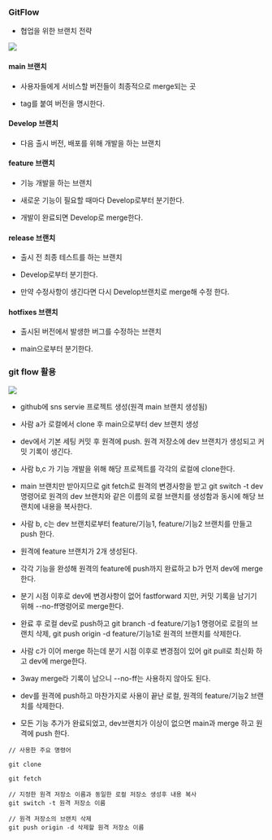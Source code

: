 ### GitFlow

* 협업을 위한 브랜치 전략

<img src="https://github.com/pansakr/TIL/assets/118809108/ea69ec5c-b2f2-4db9-a23c-db6ad1e38f07">

#### main 브랜치

* 사용자들에게 서비스할 버전들이 최종적으로 merge되는 곳

* tag를 붙여 버전을 명시한다.


#### Develop 브랜치

* 다음 출시 버전, 배포를 위해 개발을 하는 브랜치


#### feature 브랜치

* 기능 개발을 하는 브랜치

* 새로운 기능이 필요할 때마다 Develop로부터 분기한다.

* 개발이 완료되면 Develop로 merge한다.


#### release 브랜치

* 출시 전 최종 테스트를 하는 브랜치

* Develop로부터 분기한다.

* 만약 수정사항이 생긴다면 다시 Develop브랜치로 merge해 수정 한다.

#### hotfixes 브랜치

* 출시된 버전에서 발생한 버그를 수정하는 브랜치

* main으로부터 분기한다.

### git flow 활용

<img src="https://github.com/pansakr/TIL/assets/118809108/5420d0a4-9d0c-4bbe-92e8-1cf13af3c954">

* github에 sns servie 프로젝트 생성(원격 main 브랜치 생성됨)

* 사람 a가 로컬에서 clone 후 main으로부터 dev 브랜치 생성

* dev에서 기본 세팅 커밋 후 원격에 push. 원격 저장소에 dev 브랜치가 생성되고 커밋 기록이 생긴다.

* 사람 b,c 가 기능 개발을 위해 해당 프로젝트를 각각의 로컬에 clone한다.

* main 브랜치만 받아지므로 git fetch로 원격의 변경사항을 받고 git switch -t dev 명령어로 원격의 dev 브랜치와 같은 이름의 로컬 브랜치를 생성함과 동시에 해당 브랜치에 내용을 복사한다.

* 사람 b, c는 dev 브랜치로부터 feature/기능1, feature/기능2 브랜치를 만들고 push 한다.

* 원격에 feature 브랜치가 2개 생성된다.

* 각각 기능을 완성해 원격의 feature에 push까지 완료하고 b가 먼저 dev에 merge 한다.

* 분기 시점 이후로 dev에 변경사항이 없어 fastforward 지만, 커밋 기록을 남기기 위해 --no-ff명령어로 merge한다.

* 완료 후 로컬 dev로 push하고 git branch -d feature/기능1 명령어로 로컬의 브랜치 삭제, git push origin -d feature/기능1로 원격의 브랜치를 삭제한다.

* 사람 c가 이어 merge 하는데 분기 시점 이후로 변경점이 있어 git pull로 최신화 하고 dev에 merge한다.

* 3way merge라 기록이 남으니 --no-ff는 사용하지 않아도 된다.

* dev를 원격에 push하고 마찬가지로 사용이 끝난 로컬, 원격의 feature/기능2 브랜치를 삭제한다.

* 모든 기능 추가가 완료되었고, dev브랜치가 이상이 없으면 main과 merge 하고 원격에 push 한다.

```
// 사용한 주요 명령어

git clone

git fetch

// 지정한 원격 저장소 이름과 동일한 로컬 저장소 생성후 내용 복사
git switch -t 원격 저장소 이름

// 원격 저장소의 브랜치 삭제
git push origin -d 삭제할 원격 저장소 이름
```

